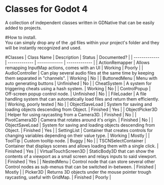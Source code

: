 # Classes for Godot 4
A collection of independent classes written in GDNative that can be easily added to projects.  


#How to install.  
You can simply drop any of the .gd files within your project's folder and they will be instantly recognized and used.


#Classes
| Class Name  | Description | Status | Documented? |
| ------------- | ------------- | ------------- | ------------- |
| ActionRemapper  | Allows remapping InputMap actions, comes with an UI  | Working | Poorly |
| AudioController  | Can play several audio files at the same time by keeping them separated in "channels". | Working | No |
| ButtonedMenu | Menu with auto generating buttons | Unfinished | No |
| CheatSystem | A system for triggering cheats using a hash system. | Working | No |
| ControlPopup | Off-screen popup control node. | Unfinished | No |
| FileLoader | A file handling system that can automatically load files and return them efficiently. | Working, poorly tested | No |
| ObjectSaveLoad | System for saving and loading objects descending from Object. | Finished | Yes |
| ObjectPicker3D | Helper for using raycasting from a Camera3D. | Finished | No |
| PivotCamera3D | Camera that rotates around it's origin. | Finished | No |
| ObjectSaveLoad | System for saving and loading objects descending from Object. | Finished | Yes |
| SettingList | Container that creates controls for changing variables depending on their value type. | Working | Mostly |
| ToolTip | Custom tooltip node. | Buggy | No |
| TSCNSelectContainer | Container that displays scenes and allows loading them with a single click. | Finished | Yes |
| VirtualTouchScreen3D | StaticBody3D that can show the contents of a viewport as a small screen and relays inputs to said viewport. | Finished | Yes |
| NestedMenu | Control node that can store several other Control nodes as sub-menus that can be switched in-between. | Finished | Mostly |
| Picker3D | Returns 3D objects under the mouse pointer trough raycasting, useful with GridMap. | Finished | Poorly |
